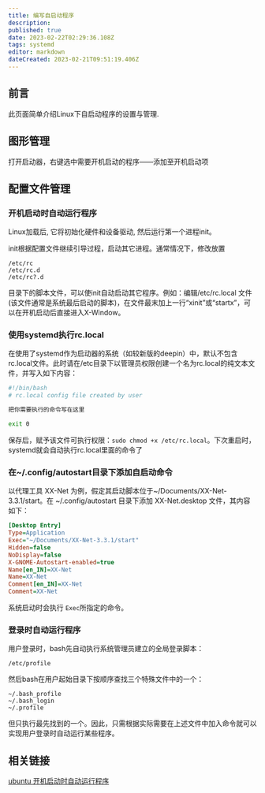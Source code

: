 ```yaml
---
title: 编写自启动程序
description: 
published: true
date: 2023-02-22T02:29:36.108Z
tags: systemd
editor: markdown
dateCreated: 2023-02-21T09:51:19.406Z
---
```


## 前言

此页面简单介绍Linux下自启动程序的设置与管理.

## 图形管理

打开启动器，右键选中需要开机启动的程序——添加至开机启动项

## 配置文件管理
### 开机启动时自动运行程序

Linux加载后, 它将初始化硬件和设备驱动, 然后运行第一个进程init。

init根据配置文件继续引导过程，启动其它进程。通常情况下，修改放置

```
/etc/rc
/etc/rc.d
/etc/rc?.d
```

目录下的脚本文件，可以使init自动启动其它程序。例如：编辑/etc/rc.local 文件(该文件通常是系统最后启动的脚本)，在文件最末加上一行“xinit”或“startx”，可以在开机启动后直接进入X-Window。

### 使用systemd执行rc.local

在使用了systemd作为启动器的系统（如较新版的deepin）中，默认不包含rc.local文件。此时请在/etc目录下以管理员权限创建一个名为rc.local的纯文本文件，并写入如下内容：

```bash
#!/bin/bash
# rc.local config file created by user

把你需要执行的命令写在这里

exit 0
```

保存后，赋予该文件可执行权限：`sudo chmod +x /etc/rc.local`。下次重启时，systemd就会自动执行rc.local里面的命令了

### 在~/.config/autostart目录下添加自启动命令

以代理工具 XX-Net 为例，假定其启动脚本位于~/Documents/XX-Net-3.3.1/start。在 ~/.config/autostart 目录下添加 XX-Net.desktop 文件，其内容如下：

```ini
[Desktop Entry]
Type=Application
Exec="~/Documents/XX-Net-3.3.1/start"
Hidden=false
NoDisplay=false
X-GNOME-Autostart-enabled=true
Name[en_IN]=XX-Net
Name=XX-Net
Comment[en_IN]=XX-Net
Comment=XX-Net
```

系统启动时会执行 `Exec`所指定的命令。

### 登录时自动运行程序

用户登录时，bash先自动执行系统管理员建立的全局登录脚本：

```
/etc/profile
```

然后bash在用户起始目录下按顺序查找三个特殊文件中的一个：

```
~/.bash_profile
~/.bash_login
~/.profile
```

但只执行最先找到的一个。因此，只需根据实际需要在上述文件中加入命令就可以实现用户登录时自动运行某些程序。

## 相关链接
[ubuntu 开机启动时自动运行程序](http://m.oschina.net/blog/38766)